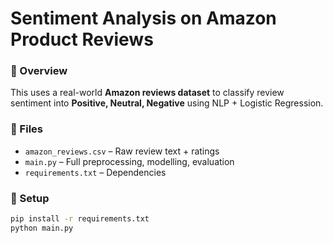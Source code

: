 # Sentiment Analysis on Amazon Product Reviews

### 📌 Overview
This uses a real-world **Amazon reviews dataset** to classify review sentiment into **Positive, Neutral, Negative** using NLP + Logistic Regression.

### 📂 Files
- `amazon_reviews.csv` – Raw review text + ratings
- `main.py` – Full preprocessing, modelling, evaluation
- `requirements.txt` – Dependencies

### 🔧 Setup
```bash
pip install -r requirements.txt
python main.py
